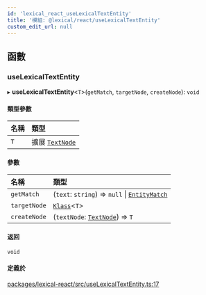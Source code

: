 ```yaml
---
id: 'lexical_react_useLexicalTextEntity'
title: '模組: @lexical/react/useLexicalTextEntity'
custom_edit_url: null
---
```


## 函數

### useLexicalTextEntity

▸ **useLexicalTextEntity**\<`T`\>(`getMatch`, `targetNode`, `createNode`): `void`

#### 類型參數

| 名稱 | 類型                                              |
| :--- | :------------------------------------------------ |
| `T`  | 擴展 [`TextNode`](../classes/lexical.TextNode.md) |

#### 參數

| 名稱         | 類型                                                                         |
| :----------- | :--------------------------------------------------------------------------- |
| `getMatch`   | (`text`: `string`) => `null` \| [`EntityMatch`](lexical_text.md#entitymatch) |
| `targetNode` | [`Klass`](lexical.md#klass)\<`T`\>                                           |
| `createNode` | (`textNode`: [`TextNode`](../classes/lexical.TextNode.md)) => `T`            |

#### 返回

`void`

#### 定義於

[packages/lexical-react/src/useLexicalTextEntity.ts:17](https://github.com/facebook/lexical/tree/main/packages/lexical-react/src/useLexicalTextEntity.ts#L17)

